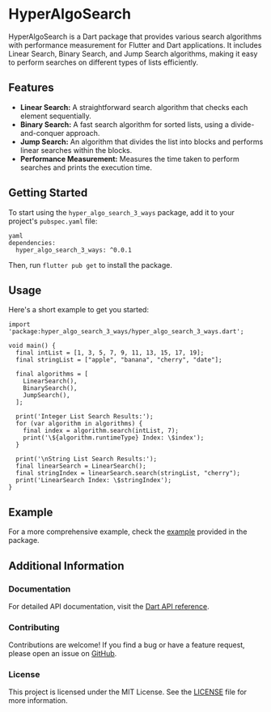 
# HyperAlgoSearch

HyperAlgoSearch is a Dart package that provides various search algorithms with performance measurement for Flutter and Dart applications. It includes Linear Search, Binary Search, and Jump Search algorithms, making it easy to perform searches on different types of lists efficiently.

## Features

- **Linear Search:** A straightforward search algorithm that checks each element sequentially.
- **Binary Search:** A fast search algorithm for sorted lists, using a divide-and-conquer approach.
- **Jump Search:** An algorithm that divides the list into blocks and performs linear searches within the blocks.
- **Performance Measurement:** Measures the time taken to perform searches and prints the execution time.

## Getting Started

To start using the `hyper_algo_search_3_ways` package, add it to your project's `pubspec.yaml` file:

```
yaml
dependencies:
  hyper_algo_search_3_ways: ^0.0.1
```

Then, run `flutter pub get` to install the package.

## Usage

Here's a short example to get you started:

```
import 'package:hyper_algo_search_3_ways/hyper_algo_search_3_ways.dart';

void main() {
  final intList = [1, 3, 5, 7, 9, 11, 13, 15, 17, 19];
  final stringList = ["apple", "banana", "cherry", "date"];

  final algorithms = [
    LinearSearch(),
    BinarySearch(),
    JumpSearch(),
  ];

  print('Integer List Search Results:');
  for (var algorithm in algorithms) {
    final index = algorithm.search(intList, 7);
    print('\${algorithm.runtimeType} Index: \$index');
  }

  print('\nString List Search Results:');
  final linearSearch = LinearSearch();
  final stringIndex = linearSearch.search(stringList, "cherry");
  print('LinearSearch Index: \$stringIndex');
}
```

## Example

For a more comprehensive example, check the [example](example/hyper_algo_search_3_ways_example.dart) provided in the package.

## Additional Information

### Documentation

For detailed API documentation, visit the [Dart API reference](https://pub.dev/documentation/hyper_algo_search_3_ways/latest/).

### Contributing

Contributions are welcome! If you find a bug or have a feature request, please open an issue on [GitHub](https://github.com/asliddinCoDeR77/hyper_algo_search_3_ways/issues).

### License

This project is licensed under the MIT License. See the [LICENSE](https://github.com/asliddinCoDeR77/hyper_algo_search_3_ways/blob/main/LICENSE) file for more information.
